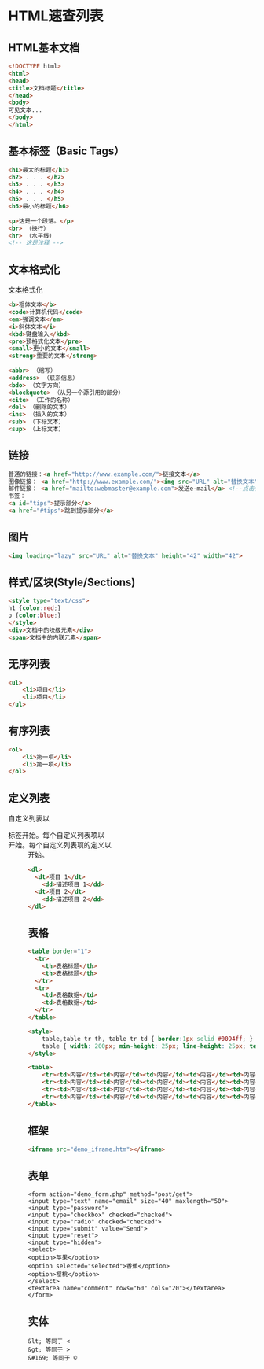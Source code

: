 # HTML速查列表

## HTML基本文档

```html
<!DOCTYPE html>
<html>
<head>
<title>文档标题</title>
</head>
<body>
可见文本...
</body>
</html>
```

## 基本标签（Basic Tags）

```html
<h1>最大的标题</h1>
<h2> . . . </h2>
<h3> . . . </h3>
<h4> . . . </h4>
<h5> . . . </h5>
<h6>最小的标题</h6>
 
<p>这是一个段落。</p>
<br> （换行）
<hr> （水平线）
<!-- 这是注释 -->
```

## 文本格式化

[文本格式化](https://www.runoob.com/html/html-formatting.html)

```html
<b>粗体文本</b>
<code>计算机代码</code>
<em>强调文本</em>
<i>斜体文本</i>
<kbd>键盘输入</kbd> 
<pre>预格式化文本</pre>
<small>更小的文本</small>
<strong>重要的文本</strong>
 
<abbr> （缩写）
<address> （联系信息）
<bdo> （文字方向）
<blockquote> （从另一个源引用的部分）
<cite> （工作的名称）
<del> （删除的文本）
<ins> （插入的文本）
<sub> （下标文本）
<sup> （上标文本）
```

## 链接

```html
普通的链接：<a href="http://www.example.com/">链接文本</a>
图像链接： <a href="http://www.example.com/"><img src="URL" alt="替换文本"></a>
邮件链接： <a href="mailto:webmaster@example.com">发送e-mail</a> <!--点击会打开本机默认邮箱应用-->
书签：
<a id="tips">提示部分</a>
<a href="#tips">跳到提示部分</a>
```

## 图片

```html
<img loading="lazy" src="URL" alt="替换文本" height="42" width="42">
```

## 样式/区块(Style/Sections)

```html
<style type="text/css">
h1 {color:red;}
p {color:blue;}
</style>
<div>文档中的块级元素</div>
<span>文档中的内联元素</span>
```

## 无序列表

```html
<ul>
    <li>项目</li>
    <li>项目</li>
</ul>
```

## 有序列表

```html
<ol>
    <li>第一项</li>
    <li>第一项</li>
</ol>
```

## 定义列表

自定义列表以 <dl> 标签开始。每个自定义列表项以 <dt> 开始。每个自定义列表项的定义以 <dd> 开始。

```html
<dl>
  <dt>项目 1</dt>
    <dd>描述项目 1</dd>
  <dt>项目 2</dt>
    <dd>描述项目 2</dd>
</dl>
```

## 表格

```html
<table border="1">
  <tr>
    <th>表格标题</th>
    <th>表格标题</th>
  </tr>
  <tr>
    <td>表格数据</td>
    <td>表格数据</td>
  </tr>
</table>
```

```html
<style>
    table,table tr th, table tr td { border:1px solid #0094ff; }
    table { width: 200px; min-height: 25px; line-height: 25px; text-align: center; border-collapse: collapse;}
</style>

<table>
    <tr><td>内容</td><td>内容</td><td>内容</td><td>内容</td><td>内容</td></tr>
    <tr><td>内容</td><td>内容</td><td>内容</td><td>内容</td><td>内容</td></tr>
    <tr><td>内容</td><td>内容</td><td>内容</td><td>内容</td><td>内容</td></tr>
    <tr><td>内容</td><td>内容</td><td>内容</td><td>内容</td><td>内容</td></tr>
</table>
```

## 框架

```html
<iframe src="demo_iframe.htm"></iframe>
```

## 表单

```
<form action="demo_form.php" method="post/get">
<input type="text" name="email" size="40" maxlength="50">
<input type="password">
<input type="checkbox" checked="checked">
<input type="radio" checked="checked">
<input type="submit" value="Send">
<input type="reset">
<input type="hidden">
<select>
<option>苹果</option>
<option selected="selected">香蕉</option>
<option>樱桃</option>
</select>
<textarea name="comment" rows="60" cols="20"></textarea> 
</form>
```

## 实体

```
&lt; 等同于 <
&gt; 等同于 >
&#169; 等同于 ©
```